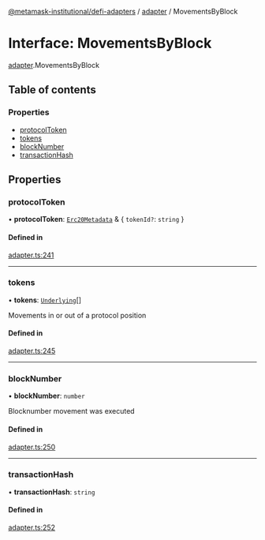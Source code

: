 [@metamask-institutional/defi-adapters](../README.md) / [adapter](../modules/adapter.md) / MovementsByBlock

# Interface: MovementsByBlock

[adapter](../modules/adapter.md).MovementsByBlock

## Table of contents

### Properties

- [protocolToken](adapter.MovementsByBlock.md#protocoltoken)
- [tokens](adapter.MovementsByBlock.md#tokens)
- [blockNumber](adapter.MovementsByBlock.md#blocknumber)
- [transactionHash](adapter.MovementsByBlock.md#transactionhash)

## Properties

### protocolToken

• **protocolToken**: [`Erc20Metadata`](../modules/erc20Metadata.md#erc20metadata) & { `tokenId?`: `string`  }

#### Defined in

[adapter.ts:241](https://github.com/consensys-vertical-apps/mmi-defi-adapters/blob/main/src/types/adapter.ts#L241)

___

### tokens

• **tokens**: [`Underlying`](adapter.Underlying.md)[]

Movements in or out of a protocol position

#### Defined in

[adapter.ts:245](https://github.com/consensys-vertical-apps/mmi-defi-adapters/blob/main/src/types/adapter.ts#L245)

___

### blockNumber

• **blockNumber**: `number`

Blocknumber movement was executed

#### Defined in

[adapter.ts:250](https://github.com/consensys-vertical-apps/mmi-defi-adapters/blob/main/src/types/adapter.ts#L250)

___

### transactionHash

• **transactionHash**: `string`

#### Defined in

[adapter.ts:252](https://github.com/consensys-vertical-apps/mmi-defi-adapters/blob/main/src/types/adapter.ts#L252)
